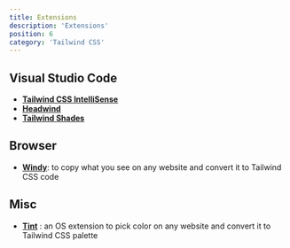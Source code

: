 ```yaml
---
title: Extensions
description: 'Extensions'
position: 6
category: 'Tailwind CSS'
---
```


## Visual Studio Code

- [**Tailwind CSS IntelliSense**](https://marketplace.visualstudio.com/items?itemName=bradlc.vscode-tailwindcss)
- [**Headwind**](https://marketplace.visualstudio.com/items?itemName=heybourn.headwind)
- [**Tailwind Shades**](https://marketplace.visualstudio.com/items?itemName=bourhaouta.tailwindshades)

## Browser

- [**Windy**](https://beyondco.de/licenses/windy): to copy what you see on any website and convert it to Tailwind CSS code

## Misc

- [**Tint**](https://beyondco.de/software/tint) : an OS extension to pick color on any website and convert it to Tailwind CSS palette
